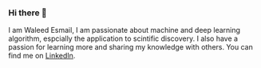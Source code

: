 ### Hi there 👋  
I am Waleed Esmail, I am passionate about machine and deep learning algorithm, espcially the application to scintific discovery.
I  also have a passion for learning more and sharing my knowledge with others. You can find me on [LinkedIn](https://www.linkedin.com/in/waleed-esmail-0b027b4b/).  

<!--
**wesmail/wesmail** is a ✨ _special_ ✨ repository because its `README.md` (this file) appears on your GitHub profile.

Here are some ideas to get you started:

- 🔭 I’m currently working on ...
- 🌱 I’m currently learning ...
- 👯 I’m looking to collaborate on ...
- 🤔 I’m looking for help with ...
- 💬 Ask me about ...
- 📫 How to reach me: ...
- 😄 Pronouns: ...
- ⚡ Fun fact: ...
-->
